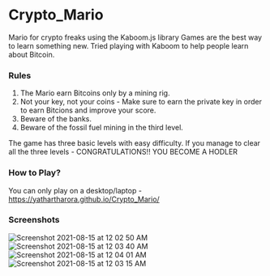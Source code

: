 # Crypto_Mario
Mario for crypto freaks using the Kaboom.js library
Games are the best way to learn something new. Tried playing with Kaboom to help people learn about Bitcoin.

### Rules
1. The Mario earn Bitcoins only by a mining rig.
2. Not your key, not your coins - Make sure to earn the private key in order to earn Bitcions and improve your score.
3. Beware of the banks.
4. Beware of the fossil fuel mining in the third level.

The game has three basic levels with easy difficulty. If you manage to clear all the three levels -  CONGRATULATIONS!! YOU BECOME A HODLER

### How to Play?
You can only play on a desktop/laptop - https://yathartharora.github.io/Crypto_Mario/

### Screenshots
![Screenshot 2021-08-15 at 12 02 50 AM](https://user-images.githubusercontent.com/43466752/129456956-5673f9a7-29e0-4bfe-9714-c13fa42b0ab0.png)
![Screenshot 2021-08-15 at 12 03 40 AM](https://user-images.githubusercontent.com/43466752/129456982-36e1d6db-3cdc-44b5-b18f-1e82e9473948.png)
![Screenshot 2021-08-15 at 12 04 01 AM](https://user-images.githubusercontent.com/43466752/129456987-d13874fb-d802-4286-a3e9-c79c4eda8ab0.png)
![Screenshot 2021-08-15 at 12 03 15 AM](https://user-images.githubusercontent.com/43466752/129456970-f27527fd-5e27-4c3a-88e6-26494c6ee8f2.png)
